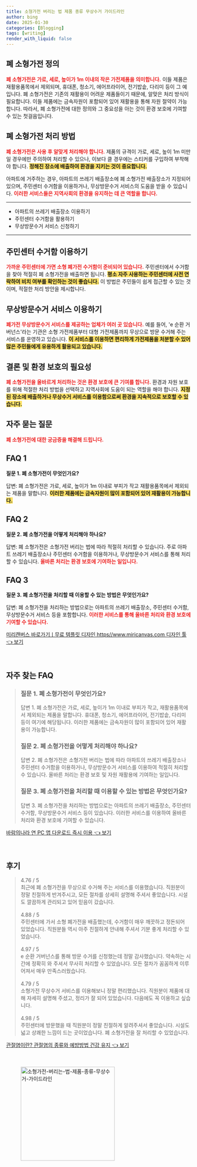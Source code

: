 ```yaml
---
title: 소형가전 버리는 법 제품 종류 무상수거 가이드라인
author: bing
date: 2025-01-30
categories: [Blogging]
tags: [writing]
render_with_liquid: false
---
```



<h2 id='폐 소형가전 정의'>폐 소형가전 정의</h2>

<p><b><span style="color: #ee2323;">폐 소형가전은 가로, 세로, 높이가 1m 이내의 작은 가전제품을 의미합니다.</span></b> 이들 제품은 재활용품목에서 제외되며, 휴대폰, 청소기, 에어프라이어, 전기밥솥, 다리미 등이 그 예입니다. 폐 소형가전은 기존의 재활용이 어려운 제품들이기 때문에, 알맞은 처리 방식이 필요합니다. 이들 제품에는 금속자원이 포함되어 있어 재활용을 통해 자원 절약이 가능합니다. 따라서, 폐 소형가전에 대한 정의와 그 중요성을 아는 것이 환경 보호에 기여할 수 있는 첫걸음입니다.</p>

<h2 id='폐 소형가전 처리 방법'>폐 소형가전 처리 방법</h2>

<p><b><span style="color: #ee2323;">폐 소형가전은 사용 후 알맞게 처리해야 합니다.</span></b> 제품의 규격이 가로, 세로, 높이 1m 미만일 경우에만 주의하여 처리할 수 있으나, 이보다 클 경우에는 스티커를 구입하여 부착해야 합니다. <b><span style="background-color: #ffe066;">정해진 장소에 배출하여 환경을 지키는 것이 중요합니다.</span></b> </p>

<p>아파트에 거주하는 경우, 아파트의 쓰레기 배출장소에 폐 소형가전 배출장소가 지정되어 있으며, 주민센터 수거함을 이용하거나, 무상방문수거 서비스의 도움을 받을 수 있습니다. <b><span style="color: #ee2323;">이러한 서비스들은 지역사회의 환경을 유지하는 데 큰 역할을 합니다.</span></b></p>

<hr />

<ul>
    <li>아파트의 쓰레기 배출장소 이용하기</li>
    <li>주민센터 수거함을 활용하기</li>
    <li>무상방문수거 서비스 신청하기</li>
</ul>

<hr />

<h2 id='주민센터 수거함 이용하기'>주민센터 수거함 이용하기</h2>

<p><b><span style="color: #ee2323;">가까운 주민센터에 가면 소형 폐가전 수거함이 준비되어 있습니다.</span></b> 주민센터에서 수거함을 찾아 적절히 폐 소형가전을 배출하면 됩니다. <b><span style="background-color: #ffe066;">평소 자주 사용하는 주민센터에 사전 연락하여 비치 여부를 확인하는 것이 좋습니다.</span></b> 이 방법은 주민들이 쉽게 접근할 수 있는 것이며, 적절한 처리 방안을 제시합니다.</p>

<h2 id='무상방문수거 서비스 이용하기'>무상방문수거 서비스 이용하기</h2>

<p><b><span style="color: #ee2323;">폐가전 무상방문수거 서비스를 제공하는 업체가 여러 곳 있습니다.</span></b> 예를 들어, 'e 순환 거버넌스'라는 기관은 소형 가전제품부터 대형 가전제품까지 무상으로 방문 수거해 주는 서비스를 운영하고 있습니다. <b><span style="background-color: #ffe066;">이 서비스를 이용하면 편리하게 가전제품을 처분할 수 있어 많은 주민들에게 유용하게 활용되고 있습니다.</span></b></p>

<h2 id='결론 및 환경 보호의 필요성'>결론 및 환경 보호의 필요성</h2>

<p><b><span style="color: #ee2323;">폐 소형가전을 올바르게 처리하는 것은 환경 보호에 큰 기여를 합니다.</span></b> 환경과 자원 보호를 위해 적절한 처리 방법을 선택하고 지역사회에 도움이 되는 역할을 해야 합니다. <b><span style="background-color: #ffe066;">지정된 장소에 배출하거나 무상수거 서비스를 이용함으로써 환경을 지속적으로 보호할 수 있습니다.</span></b></p>

<h2 id='자주 묻는 질문'>자주 묻는 질문</h2>

<p><b><span style="color: #ee2323;">폐 소형가전에 대한 궁금증을 해결해 드립니다.</span></b></p>

<h2 id='FAQ 1'>FAQ 1</h2>

<p><b>질문 1. 폐 소형가전이 무엇인가요?</b></p>

<p>답변: 폐 소형가전은 가로, 세로, 높이가 1m 이내로 부피가 작고 재활용품목에서 제외되는 제품을 말합니다. <b><span style="background-color: #ffe066;">이러한 제품에는 금속자원이 많이 포함되어 있어 재활용이 가능합니다.</span></b></p>

<h2 id='FAQ 2'>FAQ 2</h2>

<p><b>질문 2. 폐 소형가전을 어떻게 처리해야 하나요?</b></p>

<p>답변: 폐 소형가전은 소형가전 버리는 법에 따라 적절히 처리할 수 있습니다. 주로 아파트 쓰레기 배출장소나 주민센터 수거함을 이용하거나, 무상방문수거 서비스를 통해 처리할 수 있습니다. <b><span style="color: #ee2323;">올바른 처리는 환경 보호에 기여하는 일입니다.</span></b></p>

<h2 id='FAQ 3'>FAQ 3</h2>

<p><b>질문 3. 폐 소형가전을 처리할 때 이용할 수 있는 방법은 무엇인가요?</b></p>

<p>답변: 폐 소형가전을 처리하는 방법으로는 아파트의 쓰레기 배출장소, 주민센터 수거함, 무상방문수거 서비스 등을 포함합니다. <b><span style="color: #ee2323;">이러한 서비스를 통해 올바른 처리와 환경 보호에 기여할 수 있습니다.</span></b></p>


<p><a class="click-button" title="미리캔버스 바로가기ㅣ무료 템플릿 디자인 https//www.miricanvas.com 디자인 툴" href="https://adkhouse.github.io/posts/%EB%AF%B8%EB%A6%AC%EC%BA%94%EB%B2%84%EC%8A%A4-%EB%B0%94%EB%A1%9C%EA%B0%80%EA%B8%B0%E3%85%A3%EB%AC%B4%EB%A3%8C-%ED%85%9C%ED%94%8C%EB%A6%BF-%EB%94%94%EC%9E%90%EC%9D%B8-httpswww.miricanvas.com-%EB%94%94%EC%9E%90%EC%9D%B8-%ED%88%B4/" rel="dofollow">미리캔버스 바로가기ㅣ무료 템플릿 디자인 https//www.miricanvas.com 디자인 툴 👈 보기</a></p><br>
<h2 id='자주_찾는_FAQ'>자주 찾는 FAQ</h2>
<div itemscope="" itemtype="https://schema.org/FAQPage"> 
<blockquote> 
<div itemscope="" itemprop="mainEntity" itemtype="https://schema.org/Question"> 
<h3 itemprop="name">질문 1. 폐 소형가전이 무엇인가요?</h3> 
<div itemscope="" itemprop="acceptedAnswer" itemtype="https://schema.org/Answer"> 
<span itemprop="text"> 
<p>답변 1. 폐 소형가전은 가로, 세로, 높이가 1m 이내로 부피가 작고, 재활용품목에서 제외되는 제품을 말합니다. 휴대폰, 청소기, 에어프라이어, 전기밥솥, 다리미 등이 여기에 해당됩니다. 이러한 제품에는 금속자원이 많이 포함되어 있어 재활용이 가능합니다.</p> 
</span> 
</div> 
</div> 
<div itemscope="" itemprop="mainEntity" itemtype="https://schema.org/Question"> 
<h3 itemprop="name">질문 2. 폐 소형가전을 어떻게 처리해야 하나요?</h3> 
<div itemscope="" itemprop="acceptedAnswer" itemtype="https://schema.org/Answer"> 
<span itemprop="text"> 
<p>답변 2. 폐 소형가전은 소형가전 버리는 법에 따라 아파트의 쓰레기 배출장소나 주민센터 수거함을 이용하거나, 무상방문수거 서비스를 이용하여 적절히 처리할 수 있습니다. 올바른 처리는 환경 보호 및 자원 재활용에 기여하는 일입니다.</p> 
</span> 
</div> 
</div> 
<div itemscope="" itemprop="mainEntity" itemtype="https://schema.org/Question"> 
<h3 itemprop="name">질문 3. 폐 소형가전을 처리할 때 이용할 수 있는 방법은 무엇인가요?</h3> 
<div itemscope="" itemprop="acceptedAnswer" itemtype="https://schema.org/Answer"> 
<span itemprop="text"> 
<p>답변 3. 폐 소형가전을 처리하는 방법으로는 아파트의 쓰레기 배출장소, 주민센터 수거함, 무상방문수거 서비스 등이 있습니다. 이러한 서비스를 이용하여 올바른 처리와 환경 보호에 기여할 수 있습니다.</p> 
</span> 
</div> 
</div> 
</blockquote> 
</div>
<p><a class="click-button" title="바람의나라 연 PC 앱 다운로드 즉시 이용" href="https://adkhouse.github.io/posts/%EB%B0%94%EB%9E%8C%EC%9D%98%EB%82%98%EB%9D%BC-%EC%97%B0-PC-%EC%95%B1-%EB%8B%A4%EC%9A%B4%EB%A1%9C%EB%93%9C-%EC%A6%89%EC%8B%9C-%EC%9D%B4%EC%9A%A9/" rel="dofollow">바람의나라 연 PC 앱 다운로드 즉시 이용 👈 보기</a></p><br>
<h2 id='후기'>후기</h2>
<div itemscope itemtype="https://schema.org/Product">
  <blockquote>
  <div itemprop="review" itemscope itemtype="https://schema.org/Review">
      <div itemprop="reviewRating" itemscope itemtype="https://schema.org/Rating"> <span itemprop="ratingValue">4.76</span> / <span itemprop="bestRating">5</span> </div>
      <span itemprop="reviewBody">최근에 폐 소형가전을 무상으로 수거해 주는 서비스를 이용했습니다. 직원분이 정말 친절하게 반겨주시고, 모든 절차를 상세히 설명해 주셔서 좋았습니다. 시설도 깔끔하게 관리되고 있어 믿음이 갔습니다.</span>
  </div>
  <br>
  <div itemprop="review" itemscope itemtype="https://schema.org/Review">
      <div itemprop="reviewRating" itemscope itemtype="https://schema.org/Rating"> <span itemprop="ratingValue">4.88</span> / <span itemprop="bestRating">5</span> </div>
      <span itemprop="reviewBody">주민센터에 가서 소형 폐가전을 배출했는데, 수거함이 매우 깨끗하고 정돈되어 있었습니다. 직원분들 역시 아주 친절하게 안내해 주셔서 기분 좋게 처리할 수 있었습니다.</span>
  </div>
  <br>
  <div itemprop="review" itemscope itemtype="https://schema.org/Review">
      <div itemprop="reviewRating" itemscope itemtype="https://schema.org/Rating"> <span itemprop="ratingValue">4.97</span> / <span itemprop="bestRating">5</span> </div>
      <span itemprop="reviewBody">e 순환 거버넌스를 통해 방문 수거를 신청했는데 정말 감사했습니다. 약속하는 시간에 정확히 와 주셔서 무사히 처리할 수 있었습니다. 모든 절차가 꼼꼼하게 이루어져서 매우 만족스러웠습니다.</span>
  </div>
  <br>
  <div itemprop="review" itemscope itemtype="https://schema.org/Review">
      <div itemprop="reviewRating" itemscope itemtype="https://schema.org/Rating"> <span itemprop="ratingValue">4.79</span> / <span itemprop="bestRating">5</span> </div>
      <span itemprop="reviewBody">소형가전 무상수거 서비스를 이용해보니 정말 편리했습니다. 직원분이 제품에 대해 자세히 설명해 주셨고, 정리가 잘 되어 있었습니다. 다음에도 꼭 이용하고 싶습니다.</span>
  </div>
  <br>
  <div itemprop="review" itemscope itemtype="https://schema.org/Review">
      <div itemprop="reviewRating" itemscope itemtype="https://schema.org/Rating"> <span itemprop="ratingValue">4.98</span> / <span itemprop="bestRating">5</span> </div>
      <span itemprop="reviewBody">주민센터에 방문했을 때 직원분이 정말 친절하게 알려주셔서 좋았습니다. 시설도 넓고 상쾌한 느낌이 드는 곳이었습니다. 폐 소형가전을 잘 처리할 수 있었습니다.</span>
  </div>
  </blockquote>
</div>
<p><a class="click-button" title="관절염이란? 관절염의 종류와 예방방법 건강 유지" href="https://adkhouse.github.io/posts/%EA%B4%80%EC%A0%88%EC%97%BC%EC%9D%B4%EB%9E%80-%EA%B4%80%EC%A0%88%EC%97%BC%EC%9D%98-%EC%A2%85%EB%A5%98%EC%99%80-%EC%98%88%EB%B0%A9%EB%B0%A9%EB%B2%95-%EA%B1%B4%EA%B0%95-%EC%9C%A0%EC%A7%80/" rel="dofollow">관절염이란? 관절염의 종류와 예방방법 건강 유지 👈 보기</a></p><br>
<figure class="image"><img src="https://adkhouse.github.io/assets/img/thumbnail/소형가전-버리는-법-제품-종류-무상수거-가이드라인.webp" alt="소형가전-버리는-법-제품-종류-무상수거-가이드라인" width="256" height="256"></figure>
